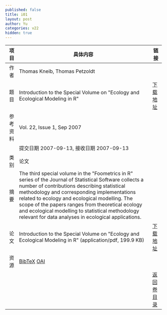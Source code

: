 ```yaml
---
published: false
title: i01
layout: post
author: Yu
categories: v22
hidden: true
---
```


| 项目 | 具体内容 | 链接 |
|---:|---|---|
| 作者 | Thomas Kneib, Thomas Petzoldt| |
| 题目 |Introduction to the Special Volume on "Ecology and Ecological Modeling in R" | [下载地址](http://www.jstatsoft.org/v22/i01/paper) |
| 参考资料 |Vol. 22, Issue 1, Sep 2007 | |
| | 提交日期 2007-09-13, 接收日期 2007-09-13| | 
| 类别 | 论文| |
| 摘要 | The third special volume in the "Foometrics in R" series of the Journal of Statistical Software collects a number of contributions describing statistical methodology and corresponding implementations related to ecology and ecological modelling. The scope of the papers ranges from theoretical ecology and ecological modelling to statistical methodology relevant for data analyses in ecological applications.| |
| 论文 | Introduction to the Special Volume on "Ecology and Ecological Modeling in R"  (application/pdf, 199.9 KB)| [下载地址](http://www.jstatsoft.org/v22/i01/paper) |
| 资源 | [BibTeX](http://www.jstatsoft.org/v22/i01/bibtex) [OAI](http://www.jstatsoft.org/oai?verb=GetRecord&identifier=oai.jstatsoft/v22/i01&prefix=oai_dc)| |
| |  | [返回卷目录]({{site.baseurl}}/volume/v22.html) |